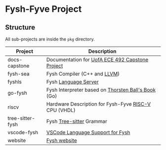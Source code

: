# Fysh-Fyve Project

## Structure

All sub-projects are inside the `pkg` directory.

| Project          | Description                                                                                            |
| ---------------- | ------------------------------------------------------------------------------------------------------ |
| docs-capstone    | Documentation for [UofA ECE 492 Capstone Project](https://www.capstonedepot.live/post/80)              |
| fysh-sea         | Fysh Compiler (C++ and [LLVM](https://llvm.org/))                                                      |
| fyshls           | Fysh [Language Server](https://microsoft.github.io/language-server-protocol/)                          |
| go-fysh          | Fysh Interpreter based on [Thorsten Ball's Book](https://interpreterbook.com/) (Go)                    |
| riscv            | Hardware Description for Fysh-Fyve [RISC-V](https://riscv.org/) CPU (VHDL)                             |
| tree-sitter-fysh | Fysh [Tree-sitter](https://tree-sitter.github.io/tree-sitter/) Grammar                                 |
| vscode-fysh      | [VSCode Language Support for Fysh](https://marketplace.visualstudio.com/items?itemName=Fysh-Fyve.fysh) |
| website          | [Fysh website](https://fysh-fyve.github.io/)                                                           |
